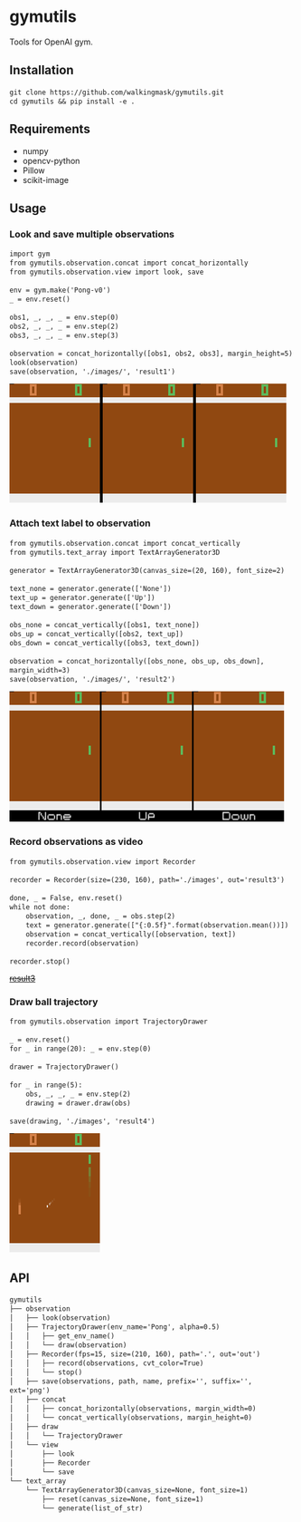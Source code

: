 # gymutils
Tools for OpenAI gym.


## Installation
```
git clone https://github.com/walkingmask/gymutils.git
cd gymutils && pip install -e .
```


## Requirements
- numpy
- opencv-python
- Pillow
- scikit-image


## Usage
### Look and save multiple observations
```
import gym
from gymutils.observation.concat import concat_horizontally
from gymutils.observation.view import look, save

env = gym.make('Pong-v0')
_ = env.reset()

obs1, _, _, _ = env.step(0)
obs2, _, _, _ = env.step(2)
obs3, _, _, _ = env.step(3)

observation = concat_horizontally([obs1, obs2, obs3], margin_height=5)
look(observation)
save(observation, './images/', 'result1')
```

![Result1](./images/result1.png)

### Attach text label to observation
```
from gymutils.observation.concat import concat_vertically
from gymutils.text_array import TextArrayGenerator3D

generator = TextArrayGenerator3D(canvas_size=(20, 160), font_size=2)

text_none = generator.generate(['None'])
text_up = generator.generate(['Up'])
text_down = generator.generate(['Down'])

obs_none = concat_vertically([obs1, text_none])
obs_up = concat_vertically([obs2, text_up])
obs_down = concat_vertically([obs3, text_down])

observation = concat_horizontally([obs_none, obs_up, obs_down], margin_width=3)
save(observation, './images/', 'result2')
```

![Result2](./images/result2.png)

### Record observations as video
```
from gymutils.observation.view import Recorder

recorder = Recorder(size=(230, 160), path='./images', out='result3')

done, _ = False, env.reset()
while not done:
    observation, _, done, _ = obs.step(2)
    text = generator.generate(["{:0.5f}".format(observation.mean())])
    observation = concat_vertically([observation, text])
    recorder.record(observation)

recorder.stop()
```

~~[result3](./images/result3.mov)~~

### Draw ball trajectory
```
from gymutils.observation import TrajectoryDrawer

_ = env.reset()
for _ in range(20): _ = env.step(0)

drawer = TrajectoryDrawer()

for _ in range(5):
    obs, _, _, _ = env.step(2)
    drawing = drawer.draw(obs)

save(drawing, './images', 'result4')
```

![Result4](./images/result4.png)


## API
```
gymutils
├── observation
│   ├── look(observation)
│   ├── TrajectoryDrawer(env_name='Pong', alpha=0.5)
│   │   ├── get_env_name()
│   │   └── draw(observation)
│   ├── Recorder(fps=15, size=(210, 160), path='.', out='out')
│   │   ├── record(observations, cvt_color=True)
│   │   └── stop()
│   ├── save(observations, path, name, prefix='', suffix='', ext='png')
│   ├── concat
│   │   ├── concat_horizontally(observations, margin_width=0)
│   │   └── concat_vertically(observations, margin_height=0)
│   ├── draw
│   │   └── TrajectoryDrawer
│   └── view
│       ├── look
│       ├── Recorder
│       └── save
└── text_array
    └── TextArrayGenerator3D(canvas_size=None, font_size=1)
        ├── reset(canvas_size=None, font_size=1)
        └── generate(list_of_str)
```
